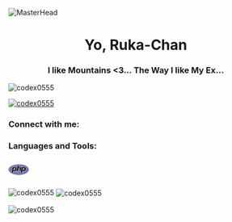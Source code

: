 ![MasterHead](https://www.ganapatitravels.com/images/destination/67596darjeeling-banner.jpg)

<h1 align="center">Yo, Ruka-Chan</h1>
<h3 align="center">I like Mountains <3... The Way I like My Ex...</h3>

<p align="left"> <img src="https://komarev.com/ghpvc/?username=codex0555&label=Profile%20views&color=0e75b6&style=flat" alt="codex0555" /> </p>

<p align="left"> <a href="https://github.com/ryo-ma/github-profile-trophy"><img src="https://github-profile-trophy.vercel.app/?username=codex0555" alt="codex0555" /></a> </p>

<h3 align="left">Connect with me:</h3>
<p align="left">
</p>

<h3 align="left">Languages and Tools:</h3>
<p align="left"> <a href="https://www.php.net" target="_blank" rel="noreferrer"> <img src="https://raw.githubusercontent.com/devicons/devicon/master/icons/php/php-original.svg" alt="php" width="40" height="40"/> </a> </p>

<p><img align="left" src="https://github-readme-stats.vercel.app/api/top-langs?username=codex0555&show_icons=true&locale=en&layout=compact" alt="codex0555" /></p>

<p>&nbsp;<img align="center" src="https://github-readme-stats.vercel.app/api?username=codex0555&show_icons=true&locale=en" alt="codex0555" /></p>

<p><img align="center" src="https://github-readme-streak-stats.herokuapp.com/?user=codex0555&" alt="codex0555" /></p>
